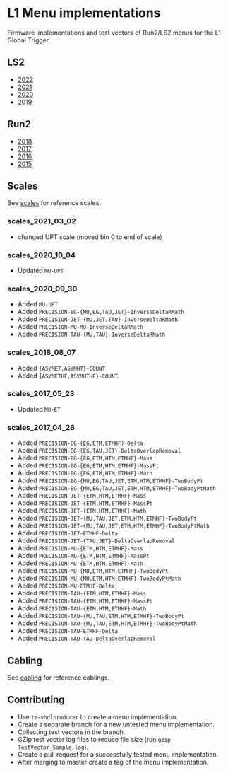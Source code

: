 L1 Menu implementations
=======================

Firmware implementations and test vectors of Run2/LS2 menus for the L1 Global Trigger.

## LS2

* [2022](2022)
* [2021](2021)
* [2020](2020)
* [2019](2019)

## Run2

* [2018](2018)
* [2017](2017)
* [2016](2016)
* [2015](2015)

## Scales

See [scales](scales) for reference scales.

### scales_2021_03_02

- changed UPT scale (moved bin 0 to end of scale)

### scales_2020_10_04

- Updated `MU-UPT`

### scales_2020_09_30

- Added `MU-UPT`
- Added `PRECISION-EG-{MU,EG,TAU,JET}-InverseDeltaRMath`
- Added `PRECISION-JET-{MU,JET,TAU}-InverseDeltaRMath`
- Added `PRECISION-MU-MU-InverseDeltaRMath`
- Added `PRECISION-TAU-{MU,TAU}-InverseDeltaRMath`

### scales_2018_08_07

- Added `{ASYMET,ASYMHT}-COUNT`
- Added `{ASYMETHF,ASYMHTHF}-COUNT`

### scales_2017_05_23

- Updated `MU-ET`

### scales_2017_04_26

- Added `PRECISION-EG-{EG,ETM,ETMHF}-Delta`
- Added `PRECISION-EG-{EG,TAU,JET}-DeltaOverlapRemoval`
- Added `PRECISION-EG-{EG,ETM,HTM,ETMHF}-Mass`
- Added `PRECISION-EG-{EG,ETM,HTM,ETMHF}-MassPt`
- Added `PRECISION-EG-{EG,ETM,HTM,ETMHF}-Math`
- Added `PRECISION-EG-{MU,EG,TAU,JET,ETM,HTM,ETMHF}-TwoBodyPt`
- Added `PRECISION-EG-{MU,EG,TAU,JET,ETM,HTM,ETMHF}-TwoBodyPtMath`
- Added `PRECISION-JET-{ETM,HTM,ETMHF}-Mass`
- Added `PRECISION-JET-{ETM,HTM,ETMHF}-MassPt`
- Added `PRECISION-JET-{ETM,HTM,ETMHF}-Math`
- Added `PRECISION-JET-{MU,TAU,JET,ETM,HTM,ETMHF}-TwoBodyPt`
- Added `PRECISION-JET-{MU,TAU,JET,ETM,HTM,ETMHF}-TwoBodyPtMath`
- Added `PRECISION-JET-ETMHF-Delta`
- Added `PRECISION-JET-{TAU,JET}-DeltaOverlapRemoval`
- Added `PRECISION-MU-{ETM,HTM,ETMHF}-Mass`
- Added `PRECISION-MU-{ETM,HTM,ETMHF}-MassPt`
- Added `PRECISION-MU-{ETM,HTM,ETMHF}-Math`
- Added `PRECISION-MU-{MU,ETM,HTM,ETMHF}-TwoBodyPt`
- Added `PRECISION-MU-{MU,ETM,HTM,ETMHF}-TwoBodyPtMath`
- Added `PRECISION-MU-ETMHF-Delta`
- Added `PRECISION-TAU-{ETM,HTM,ETMHF}-Mass`
- Added `PRECISION-TAU-{ETM,HTM,ETMHF}-MassPt`
- Added `PRECISION-TAU-{ETM,HTM,ETMHF}-Math`
- Added `PRECISION-TAU-{MU,TAU,ETM,HTM,ETMHF}-TwoBodyPt`
- Added `PRECISION-TAU-{MU,TAU,ETM,HTM,ETMHF}-TwoBodyPtMath`
- Added `PRECISION-TAU-ETMHF-Delta`
- Added `PRECISION-TAU-TAU-DeltaOverlapRemoval`

## Cabling

See [cabling](cabling) for reference cablings.

## Contributing

* Use `tm-vhdlproducer` to create a menu implementation.
* Create a separate branch for a new untested menu implementation.
* Collecting test vectors in the branch.
* GZip test vector log files to reduce file size (run `gzip TestVector_Sample.log`).
* Create a pull request for a successfully tested menu implementation.
* After merging to master create a tag of the menu implementation.

